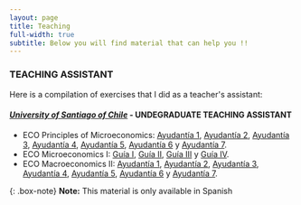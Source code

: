 ```yaml
---
layout: page
title: Teaching
full-width: true
subtitle: Below you will find material that can help you !!
---
```


### TEACHING ASSISTANT

Here is a compilation of exercises that I did as a teacher's assistant:

#### [_University of Santiago of Chile_](https://fae.usach.cl/) - UNDEGRADUATE TEACHING ASSISTANT
- ECO Principles of Microeconomics: [Ayudantía 1](../pdf/principles_micro/ayudantia_1_sol.pdf), [Ayudantía 2](../pdf/principles_micro/ayudantia_2_sol.pdf), [Ayudantía 3](../pdf/principles_micro/ayudantia_3_sol.pdf), [Ayudantía 4](../pdf/principles_micro/ayudantia_4_sol.pdf), [Ayudantía 5](../pdf/principles_micro/ayudantia_5_sol.pdf), [Ayudantía 6](../pdf/principles_micro/ayudantia_6_sol.pdf) y [Ayudantía 7](../pdf/principles_micro/ayudantia_7_sol.pdf).
- ECO Microeconomics I: [Guía I](../pdf/microeconomics/Guia-I-Solucion.pdf), [Guía II](../pdf/microeconomics/Guia-II-Solucion.pdf), [Guía III](../pdf/microeconomics/Guia-III-Solucion.pdf) y [Guía IV](../pdf/microeconomics/Guia-IV-Solucion.pdf).
- ECO Macroeconomics II: [Ayudantía 1](../pdf/macroeconomics/ayudantia_1_sol.pdf), [Ayudantía 2](../pdf/macroeconomics/ayudantia_2_sol.pdf), [Ayudantía 3](../pdf/macroeconomics/ayudantia_3_sol.pdf), [Ayudantía 4](../pdf/macroeconomics/ayudantia_4_sol.pdf), [Ayudantía 5](../pdf/macroeconomics/ayudantia_5_sol.pdf), [Ayudantía 6](../pdf/macroeconomics/ayudantia_6_sol.pdf) y [Ayudantía 7](../pdf/macroeconomics/ayudantia_7_sol.pdf).


{: .box-note}
**Note:** This material is only available in Spanish
